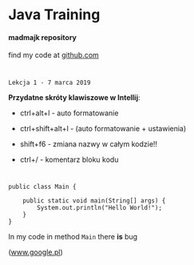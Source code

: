 # Java Training
#### madmajk repository 

find my code at [github.com][1]


#
    Lekcja 1 - 7 marca 2019

**Przydatne skróty klawiszowe w Intellij**: 

*   ctrl+alt+l - auto formatowanie

*   ctrl+shift+alt+l - (auto formatowanie + ustawienia)

*   shift+f6 - zmiana nazwy w całym kodzie!! 

*   ctrl+/ - komentarz bloku kodu 

#
  
  ```  //bez formatowania
  public class Main {
  
      public static void main(String[] args) {
          System.out.println("Hello World!");
      }
  }
```


In my code in method `Main` there **is** bug

(www.google.pl)

[1]: http://github.com/  "GIT"


